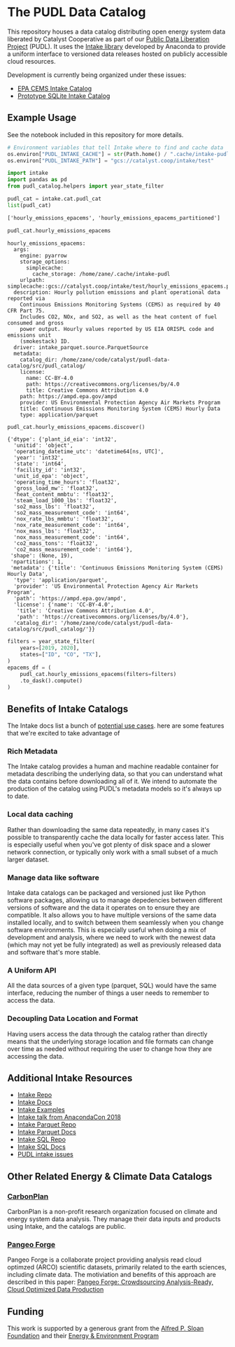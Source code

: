 # The PUDL Data Catalog

This repository houses a data catalog distributing open energy system data
liberated by Catalyst Cooperative as part of our
[Public Data Liberation Project](https://github.com/catalyst-cooperative/pudl) (PUDL).
It uses the [Intake library](https://github.com/intake/intake) developed by
Anaconda to provide a uniform interface to versioned data releases hosted on
publicly accessible cloud resources.

Development is currently being organized under these issues:

* [EPA CEMS Intake Catalog](https://github.com/catalyst-cooperative/pudl/issues/1564)
* [Prototype SQLite Intake Catalog](https://github.com/catalyst-cooperative/pudl/issues/1156)

## Example Usage

See the notebook included in this repository for more details.

```py
# Environment variables that tell Intake where to find and cache data
os.environ["PUDL_INTAKE_CACHE"] = str(Path.home() / ".cache/intake-pudl")
os.environ["PUDL_INTAKE_PATH"] = "gcs://catalyst.coop/intake/test"

import intake
import pandas as pd
from pudl_catalog.helpers import year_state_filter

pudl_cat = intake.cat.pudl_cat
list(pudl_cat)
```

```txt
['hourly_emissions_epacems', 'hourly_emissions_epacems_partitioned']
```

```py
pudl_cat.hourly_emissions_epacems
```

```
hourly_emissions_epacems:
  args:
    engine: pyarrow
    storage_options:
      simplecache:
        cache_storage: /home/zane/.cache/intake-pudl
    urlpath: simplecache::gcs://catalyst.coop/intake/test/hourly_emissions_epacems.parquet
  description: Hourly pollution emissions and plant operational data reported via
    Continuous Emissions Monitoring Systems (CEMS) as required by 40 CFR Part 75.
    Includes CO2, NOx, and SO2, as well as the heat content of fuel consumed and gross
    power output. Hourly values reported by US EIA ORISPL code and emissions unit
    (smokestack) ID.
  driver: intake_parquet.source.ParquetSource
  metadata:
    catalog_dir: /home/zane/code/catalyst/pudl-data-catalog/src/pudl_catalog/
    license:
      name: CC-BY-4.0
      path: https://creativecommons.org/licenses/by/4.0
      title: Creative Commons Attribution 4.0
    path: https://ampd.epa.gov/ampd
    provider: US Environmental Protection Agency Air Markets Program
    title: Continuous Emissions Monitoring System (CEMS) Hourly Data
    type: application/parquet
```

```py
pudl_cat.hourly_emissions_epacems.discover()
```

```
{'dtype': {'plant_id_eia': 'int32',
  'unitid': 'object',
  'operating_datetime_utc': 'datetime64[ns, UTC]',
  'year': 'int32',
  'state': 'int64',
  'facility_id': 'int32',
  'unit_id_epa': 'object',
  'operating_time_hours': 'float32',
  'gross_load_mw': 'float32',
  'heat_content_mmbtu': 'float32',
  'steam_load_1000_lbs': 'float32',
  'so2_mass_lbs': 'float32',
  'so2_mass_measurement_code': 'int64',
  'nox_rate_lbs_mmbtu': 'float32',
  'nox_rate_measurement_code': 'int64',
  'nox_mass_lbs': 'float32',
  'nox_mass_measurement_code': 'int64',
  'co2_mass_tons': 'float32',
  'co2_mass_measurement_code': 'int64'},
 'shape': (None, 19),
 'npartitions': 1,
 'metadata': {'title': 'Continuous Emissions Monitoring System (CEMS) Hourly Data',
  'type': 'application/parquet',
  'provider': 'US Environmental Protection Agency Air Markets Program',
  'path': 'https://ampd.epa.gov/ampd',
  'license': {'name': 'CC-BY-4.0',
   'title': 'Creative Commons Attribution 4.0',
   'path': 'https://creativecommons.org/licenses/by/4.0'},
  'catalog_dir': '/home/zane/code/catalyst/pudl-data-catalog/src/pudl_catalog/'}}
```

```py
filters = year_state_filter(
    years=[2019, 2020],
    states=["ID", "CO", "TX"],
)
epacems_df = (
    pudl_cat.hourly_emissions_epacems(filters=filters)
    .to_dask().compute()
)
```

## Benefits of Intake Catalogs

The Intake docs list a bunch of
[potential use cases](https://intake.readthedocs.io/en/latest/use_cases.html).
here are some features that we're excited to take advantage of

### Rich Metadata

The Intake catalog provides a human and machine readable
container for metadata describing the underlying data, so that you can understand
what the data contains before downloading all of it. We intend to automate the
production of the catalog using PUDL's metadata models so it's always up to date.

### Local data caching

Rather than downloading the same data repeatedly, in many cases it's possible to
transparently cache the data locally for faster access later. This is especially
useful when you've got plenty of disk space and a slower network connection, or
typically only work with a small subset of a much larger dataset.

### Manage data like software

Intake data catalogs can be packaged and versioned just like Python software
packages, allowing us to manage depedencies between different versions of
software and the data it operates on to ensure they are compatible.  It also
allows you to have multiple versions of the same data installed locally, and to
switch between them seamlessly when you change software environments. This is
especially useful when doing a mix of development and analysis, where we need to
work with the newest data (which may not yet be fully integrated) as well as
previously released data and software that's more stable.

### A Uniform API

All the data sources of a given type (parquet, SQL) would have the same
interface, reducing the number of things a user needs to remember to access the
data.

### Decoupling Data Location and Format

Having users access the data through the catalog rather than directly means that
the underlying storage location and file formats can change over time as needed
without requiring the user to change how they are accessing the data.

## Additional Intake Resources

* [Intake Repo](https://github.com/intake/intake)
* [Intake Docs](https://intake.readthedocs.io/en/latest/start.html)
* [Intake Examples](https://github.com/intake/intake-examples)
* [Intake talk from AnacondaCon 2018](https://www.youtube.com/watch?v=oyZJrROQzUs)
* [Intake Parquet Repo](https://github.com/intake/intake-parquet)
* [Intake Parquet Docs](https://intake-parquet.readthedocs.io/en/latest/quickstart.html)
* [Intake SQL Repo](https://github.com/intake/intake-sql)
* [Intake SQL Docs](https://intake-sql.readthedocs.io/en/latest/)
* [PUDL intake issues](https://github.com/catalyst-cooperative/pudl/issues?q=is%3Aissue+is%3Aopen+label%3Aintake)

## Other Related Energy & Climate Data Catalogs

### [CarbonPlan](https://github.com/carbonplan/data)

CarbonPlan is a non-profit research organization focused on climate and energy system
data analysis. They manage their data inputs and products using Intake, and the catalogs
are public.

### [Pangeo Forge](https://pangeo-forge.readthedocs.io/en/latest/)

Pangeo Forge is a collaborate project providing analysis read cloud optimzed (ARCO)
scientific datasets, primarily related to the earth sciences, including climate
data. The motiviation and benefits of this approach are described in this paper:
[Pangeo Forge: Crowdsourcing Analysis-Ready, Cloud Optimized Data Production](https://doi.org/10.3389/fclim.2021.782909)

## Funding

This work is supported by a generous grant from the
[Alfred P. Sloan Foundation](https://sloan.org/) and their
[Energy & Environment Program](https://sloan.org/programs/research/energy-and-environment)
